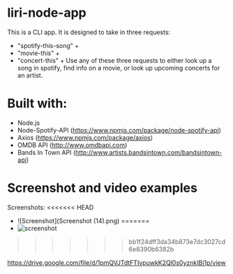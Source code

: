 # liri-node-app

This is a CLI app. It is designed to take in three requests: 
- "spotify-this-song" + <song-name> 
- "movie-this" + <movie-name>
- "concert-this" + <artist-name>
Use any of these three requests to either look up a song in spotify, find info on a movie, or look up upcoming concerts for an artist.

# Built with:
- Node.js
- Node-Spotify-API (https://www.npmjs.com/package/node-spotify-api)
- Axios (https://www.npmjs.com/package/axios)
- OMDB API (http://www.omdbapi.com)
- Bands In Town API (http://www.artists.bandsintown.com/bandsintown-api)

# Screenshot and video examples
Screenshots:
<<<<<<< HEAD
- ![Screenshot](Screenshot (14).png)
=======
- ![screenshot](https://imgur.com/a/Nipjj)
>>>>>>> bb1f24dff3da34b873e7dc3027cd6e8390b6382b
 
 
 
https://drive.google.com/file/d/1pmQVJTdtFTIvpuwkK2Ql0s0yznkIBi1p/view
